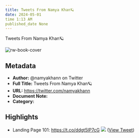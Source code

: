 ```yaml
---
title: Tweets From Namya Khan🪐
date: 2024-05-01
time 1:13 AM
published_date None
---
```

Tweets From Namya Khan🪐

![rw-book-cover](https://pbs.twimg.com/profile_images/1651235112468594691/tx_TaL7Q.jpg)

## Metadata
- **Author:** @namyakhann on Twitter
- **Full Title:** Tweets From Namya Khan🪐
- **URL:** https://twitter.com/namyakhann
- **Document Note:** 
- **Category:**

## Highlights
- Landing Page 101: https://t.co/ddgt5IP7cG
  ![](https://pbs.twimg.com/media/F9mpa5LaMAABpDH.jpg) ([View Tweet](https://twitter.com/namyakhann/status/1718591016763285921))
